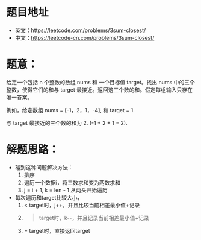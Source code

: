 # 题目地址
- 英文：https://leetcode.com/problems/3sum-closest/
- 中文：https://leetcode-cn.com/problems/3sum-closest/

# 题意：
给定一个包括 n 个整数的数组 nums 和 一个目标值 target。找出 nums 中的三个整数，使得它们的和与 target 最接近。返回这三个数的和。假定每组输入只存在唯一答案。

例如，给定数组 nums = [-1，2，1，-4], 和 target = 1.

与 target 最接近的三个数的和为 2. (-1 + 2 + 1 = 2).

# 解题思路：
- 碰到这种问题解决方法：
    1. 排序
    2. 遍历一个数据i，将三数求和变为两数求和
    3. j = i + 1, k = len - 1 从两头开始遍历
- 每次遍历和target比较大小，
    1. < target时，j++，并且比较当前相差最小值+记录
    2. > target时，k--，并且记录当前相差最小值+记录
    3. = target时，直接返回target
<!--c++0-->
